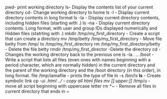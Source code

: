 pwd- print working directory
ls- Display the contents list of your current directory
cd- Change working directory to home
ls -l - Display current directory contents in long format
ls -la - Display current directory contents, including hidden files (starting with .)
ls -na - Display current directory contents. Long format, with user and group IDs displayed numerically and Hidden files (statrting with .)
mkdir /tmp/my_first_directory - Create a script that can create a directory
mv /tmp/betty /tmp/my_first_directory - Move file betty from /tmp/ to /tmp/my_first_directory
rm /tmp/my_first_directory/betty - Delete the file betty
rmdir /tmp/my_first_director -Delete the directory
cd - Changes the working directory back to the previous one
ls -la . .. /boot - Write a script that lists all files (even ones with names beginning with a period character, which are normally hidden) in the current directory and the parent of the working directory and the /boot directory (in this order), in long format.
file /tmp/iamafile - prints the type of file
ln -s /bin/ls __ls__ - Create symbolic link 
cp -ui *.html ../ - copy all html files
mv [[:upper:]]* /tmp/u - move all script beginning with uppercase letter
rm *~ - Remove all files in current directory that ends in ~
